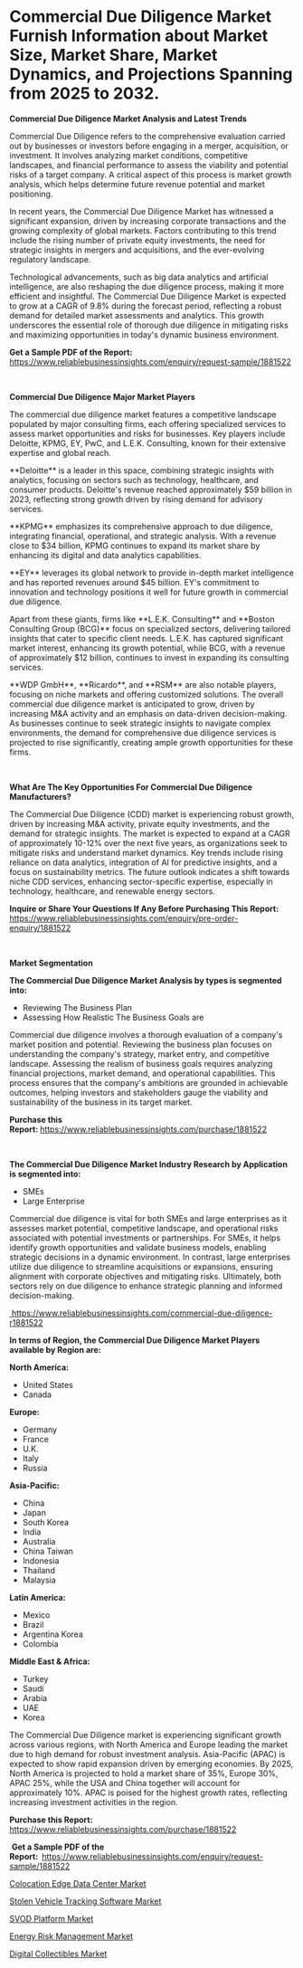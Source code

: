 <p><h1>Commercial Due Diligence Market Furnish Information about Market Size, Market Share, Market Dynamics, and Projections Spanning from 2025 to 2032.</h1></p><p><strong>Commercial Due Diligence Market Analysis and Latest Trends</strong></p>
<p><p>Commercial Due Diligence refers to the comprehensive evaluation carried out by businesses or investors before engaging in a merger, acquisition, or investment. It involves analyzing market conditions, competitive landscapes, and financial performance to assess the viability and potential risks of a target company. A critical aspect of this process is market growth analysis, which helps determine future revenue potential and market positioning.</p><p>In recent years, the Commercial Due Diligence Market has witnessed a significant expansion, driven by increasing corporate transactions and the growing complexity of global markets. Factors contributing to this trend include the rising number of private equity investments, the need for strategic insights in mergers and acquisitions, and the ever-evolving regulatory landscape. </p><p>Technological advancements, such as big data analytics and artificial intelligence, are also reshaping the due diligence process, making it more efficient and insightful. The Commercial Due Diligence Market is expected to grow at a CAGR of 9.8% during the forecast period, reflecting a robust demand for detailed market assessments and analytics. This growth underscores the essential role of thorough due diligence in mitigating risks and maximizing opportunities in today's dynamic business environment.</p></p>
<p><strong>Get a Sample PDF of the Report:&nbsp;</strong> <a href="https://www.reliablebusinessinsights.com/enquiry/request-sample/1881522?utm_campaign=100&utm_medium=2&utm_source=Github&utm_content=ia&utm_term=10032025&utm_id=commercial-due-diligence">https://www.reliablebusinessinsights.com/enquiry/request-sample/1881522</a></p>
<p>&nbsp;</p>
<p><strong>Commercial Due Diligence Major Market Players</strong></p>
<p><p>The commercial due diligence market features a competitive landscape populated by major consulting firms, each offering specialized services to assess market opportunities and risks for businesses. Key players include Deloitte, KPMG, EY, PwC, and L.E.K. Consulting, known for their extensive expertise and global reach.</p><p>**Deloitte** is a leader in this space, combining strategic insights with analytics, focusing on sectors such as technology, healthcare, and consumer products. Deloitte's revenue reached approximately $59 billion in 2023, reflecting strong growth driven by rising demand for advisory services.</p><p>**KPMG** emphasizes its comprehensive approach to due diligence, integrating financial, operational, and strategic analysis. With a revenue close to $34 billion, KPMG continues to expand its market share by enhancing its digital and data analytics capabilities.</p><p>**EY** leverages its global network to provide in-depth market intelligence and has reported revenues around $45 billion. EY's commitment to innovation and technology positions it well for future growth in commercial due diligence.</p><p>Apart from these giants, firms like **L.E.K. Consulting** and **Boston Consulting Group (BCG)** focus on specialized sectors, delivering tailored insights that cater to specific client needs. L.E.K. has captured significant market interest, enhancing its growth potential, while BCG, with a revenue of approximately $12 billion, continues to invest in expanding its consulting services.</p><p>**WDP GmbH**, **Ricardo**, and **RSM** are also notable players, focusing on niche markets and offering customized solutions. The overall commercial due diligence market is anticipated to grow, driven by increasing M&A activity and an emphasis on data-driven decision-making. As businesses continue to seek strategic insights to navigate complex environments, the demand for comprehensive due diligence services is projected to rise significantly, creating ample growth opportunities for these firms.</p></p>
<p>&nbsp;</p>
<p><strong>What Are The Key Opportunities For Commercial Due Diligence Manufacturers?</strong></p>
<p><p>The Commercial Due Diligence (CDD) market is experiencing robust growth, driven by increasing M&A activity, private equity investments, and the demand for strategic insights. The market is expected to expand at a CAGR of approximately 10-12% over the next five years, as organizations seek to mitigate risks and understand market dynamics. Key trends include rising reliance on data analytics, integration of AI for predictive insights, and a focus on sustainability metrics. The future outlook indicates a shift towards niche CDD services, enhancing sector-specific expertise, especially in technology, healthcare, and renewable energy sectors.</p></p>
<p><strong>Inquire or Share Your Questions If Any Before Purchasing This Report:</strong> <a href="https://www.reliablebusinessinsights.com/enquiry/pre-order-enquiry/1881522?utm_campaign=100&utm_medium=2&utm_source=Github&utm_content=ia&utm_term=10032025&utm_id=commercial-due-diligence">https://www.reliablebusinessinsights.com/enquiry/pre-order-enquiry/1881522</a></p>
<p>&nbsp;</p>
<p><strong>Market Segmentation</strong></p>
<p><strong>The Commercial Due Diligence Market Analysis by types is segmented into:</strong></p>
<p><ul><li>Reviewing The Business Plan</li><li>Assessing How Realistic The Business Goals are</li></ul></p>
<p><p>Commercial due diligence involves a thorough evaluation of a company's market position and potential. Reviewing the business plan focuses on understanding the company's strategy, market entry, and competitive landscape. Assessing the realism of business goals requires analyzing financial projections, market demand, and operational capabilities. This process ensures that the company's ambitions are grounded in achievable outcomes, helping investors and stakeholders gauge the viability and sustainability of the business in its target market.</p></p>
<p><strong>Purchase this Report:&nbsp;</strong><a href="https://www.reliablebusinessinsights.com/purchase/1881522?utm_campaign=100&utm_medium=2&utm_source=Github&utm_content=ia&utm_term=10032025&utm_id=commercial-due-diligence">https://www.reliablebusinessinsights.com/purchase/1881522</a></p>
<p>&nbsp;</p>
<p><strong>The Commercial Due Diligence Market Industry Research by Application is segmented into:</strong></p>
<p><ul><li>SMEs</li><li>Large Enterprise</li></ul></p>
<p><p>Commercial due diligence is vital for both SMEs and large enterprises as it assesses market potential, competitive landscape, and operational risks associated with potential investments or partnerships. For SMEs, it helps identify growth opportunities and validate business models, enabling strategic decisions in a dynamic environment. In contrast, large enterprises utilize due diligence to streamline acquisitions or expansions, ensuring alignment with corporate objectives and mitigating risks. Ultimately, both sectors rely on due diligence to enhance strategic planning and informed decision-making.</p></p>
<p><a href="https://www.reliablebusinessinsights.com/commercial-due-diligence-r1881522?utm_campaign=100&utm_medium=2&utm_source=Github&utm_content=ia&utm_term=10032025&utm_id=commercial-due-diligence">&nbsp;https://www.reliablebusinessinsights.com/commercial-due-diligence-r1881522</a></p>
<p><strong>In terms of Region, the Commercial Due Diligence Market Players available by Region are:</strong></p>
<p>
    <p> <strong> North America: </strong>
        <ul>
            <li>United States</li>
            <li>Canada</li>
        </ul>
        </p> 
    <p> <strong> Europe: </strong>
        <ul>
            <li>Germany</li>
            <li>France</li>
            <li>U.K.</li>
            <li>Italy</li>
            <li>Russia</li>
        </ul>
        </p> 
    <p> <strong> Asia-Pacific: </strong>
        <ul>
            <li>China</li>
            <li>Japan</li>
            <li>South Korea</li>
            <li>India</li>
            <li>Australia</li>
            <li>China Taiwan</li>
            <li>Indonesia</li>
            <li>Thailand</li>
            <li>Malaysia</li>
        </ul>
        </p> 
    <p> <strong> Latin America: </strong>
        <ul>
            <li>Mexico</li>
            <li>Brazil</li>
            <li>Argentina Korea</li>
            <li>Colombia</li>
        </ul>
        </p> 
    <p> <strong> Middle East & Africa: </strong>
        <ul>
            <li>Turkey</li>
            <li>Saudi</li>
            <li>Arabia</li>
            <li>UAE</li>
            <li>Korea</li>
        </ul>
    </p>
    </p>
<p><p>The Commercial Due Diligence market is experiencing significant growth across various regions, with North America and Europe leading the market due to high demand for robust investment analysis. Asia-Pacific (APAC) is expected to show rapid expansion driven by emerging economies. By 2025, North America is projected to hold a market share of 35%, Europe 30%, APAC 25%, while the USA and China together will account for approximately 10%. APAC is poised for the highest growth rates, reflecting increasing investment activities in the region.</p></p>
<p><strong>Purchase this Report: </strong><a href="https://www.reliablebusinessinsights.com/purchase/1881522?utm_campaign=100&utm_medium=2&utm_source=Github&utm_content=ia&utm_term=10032025&utm_id=commercial-due-diligence">https://www.reliablebusinessinsights.com/purchase/1881522</a></p>
<p>&nbsp;<strong>Get a Sample PDF of the Report:&nbsp;&nbsp;</strong><a href="https://www.reliablebusinessinsights.com/enquiry/request-sample/1881522?utm_campaign=100&utm_medium=2&utm_source=Github&utm_content=ia&utm_term=10032025&utm_id=commercial-due-diligence">https://www.reliablebusinessinsights.com/enquiry/request-sample/1881522</a></p>
<p><strong></strong></p>
<p><p><a href="https://github.com/zdybelzinn/Market-Research-Report-List-1/blob/main/colocation-edge-data-center-market.md?utm_campaign=100&utm_medium=2&utm_source=Github&utm_content=ia&utm_term=10032025&utm_id=commercial-due-diligence">Colocation Edge Data Center Market</a></p><p><a href="https://github.com/siwerhommer97/Market-Research-Report-List-1/blob/main/stolen-vehicle-tracking-software-market.md?utm_campaign=100&utm_medium=2&utm_source=Github&utm_content=ia&utm_term=10032025&utm_id=commercial-due-diligence">Stolen Vehicle Tracking Software Market</a></p><p><a href="https://github.com/tabormahay2f/Market-Research-Report-List-1/blob/main/svod-platform-market.md?utm_campaign=100&utm_medium=2&utm_source=Github&utm_content=ia&utm_term=10032025&utm_id=commercial-due-diligence">SVOD Platform Market</a></p><p><a href="https://github.com/naingbiner7i/Market-Research-Report-List-1/blob/main/energy-risk-management-market.md?utm_campaign=100&utm_medium=2&utm_source=Github&utm_content=ia&utm_term=10032025&utm_id=commercial-due-diligence">Energy Risk Management Market</a></p><p><a href="https://github.com/ilanarohalgh/Market-Research-Report-List-1/blob/main/digital-collectibles-market.md?utm_campaign=100&utm_medium=2&utm_source=Github&utm_content=ia&utm_term=10032025&utm_id=commercial-due-diligence">Digital Collectibles Market</a></p></p>